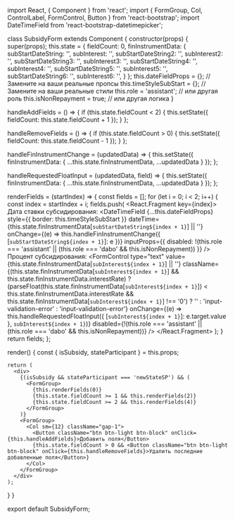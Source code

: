 import React, { Component } from 'react';
import { FormGroup, Col, ControlLabel, FormControl, Button } from 'react-bootstrap';
import DateTimeField from 'react-bootstrap-datetimepicker';

class SubsidyForm extends Component {
  constructor(props) {
    super(props);
    this.state = {
      fieldCount: 0,
      finInstrumentData: {
        subStartDateString: '',
        subInterest: '',
        subStartDateString2: '',
        subInterest2: '',
        subStartDateString3: '',
        subInterest3: '',
        subStartDateString4: '',
        subInterest4: '',
        subStartDateString5: '',
        subInterest5: '',
        subStartDateString6: '',
        subInterest6: '',
      }
    };
    this.dateFieldProps = {}; // Замените на ваши реальные пропсы
    this.timeStyleSubStart = {}; // Замените на ваши реальные стили
    this.role = 'assistant'; // или другая роль
    this.isNonRepayment = true; // или другая логика
  }

  handleAddFields = () => {
    if (this.state.fieldCount < 2) {
      this.setState({ fieldCount: this.state.fieldCount + 1 });
    }
  };

  handleRemoveFields = () => {
    if (this.state.fieldCount > 0) {
      this.setState({ fieldCount: this.state.fieldCount - 1 });
    }
  };

  handleFinInstrumentChange = (updatedData) => {
    this.setState({
      finInstrumentData: { ...this.state.finInstrumentData, ...updatedData }
    });
  };

  handleRequestedFloatInput = (updatedData, field) => {
    this.setState({
      finInstrumentData: { ...this.state.finInstrumentData, ...updatedData }
    });
  };

  renderFields = (startIndex) => {
    const fields = [];
    for (let i = 0; i < 2; i++) {
      const index = startIndex + i;
      fields.push(
        <React.Fragment key={index}>
          <Col sm={6}><ControlLabel>Дата ставки субсидирования:</ControlLabel>
            <DateTimeField
              {...this.dateFieldProps}
              style={{ border: this.timeStyleSubStart }}
              dateTime={this.state.finInstrumentData[`subStartDateString${index + 1}`] || ''}
              onChange={(e) => this.handleFinInstrumentChange({ [`subStartDateString${index + 1}`]: e })}
              inputProps={{ disabled: !(this.role === 'assistant' || (this.role === 'dabo' && this.isNonRepayment)) }} />
          </Col>
          <Col sm={6}><ControlLabel>Процент субсидирования:</ControlLabel>
            <FormControl
              type="text"
              value={this.state.finInstrumentData[`subInterest${index + 1}`] || ''}
              className={(this.state.finInstrumentData[`subInterest${index + 1}`] && this.state.finInstrumentData.interestRate) ? (parseFloat(this.state.finInstrumentData[`subInterest${index + 1}`]) < this.state.finInstrumentData.interestRate && this.state.finInstrumentData[`subInterest${index + 1}`] !== '0') ? '' : 'input-validation-error' : 'input-validation-error'}
              onChange={(e) => this.handleRequestedFloatInput({ [`subInterest${index + 1}`]: e.target.value }, `subInterest${index + 1}`)}
              disabled={!(this.role === 'assistant' || (this.role === 'dabo' && this.isNonRepayment))}
            />
          </Col>
        </React.Fragment>
      );
    }
    return fields;
  };

  render() {
    const { isSubsidy, stateParticipant } = this.props;

    return (
      <div>
        {(isSubsidy && stateParticipant === 'newStateSP') && (
          <FormGroup>
            {this.renderFields(0)}
            {this.state.fieldCount >= 1 && this.renderFields(2)}
            {this.state.fieldCount >= 2 && this.renderFields(4)}
          </FormGroup>
        )}
        <FormGroup>
          <Col sm={12} className="gap-1">
            <Button className="btn btn-light btn-block" onClick={this.handleAddFields}>Добавить поля</Button>
            {this.state.fieldCount > 0 && <Button className="btn btn-light btn-block" onClick={this.handleRemoveFields}>Удалить последние добавленные поля</Button>}
          </Col>
        </FormGroup>
      </div>
    );
  }
}

export default SubsidyForm;
